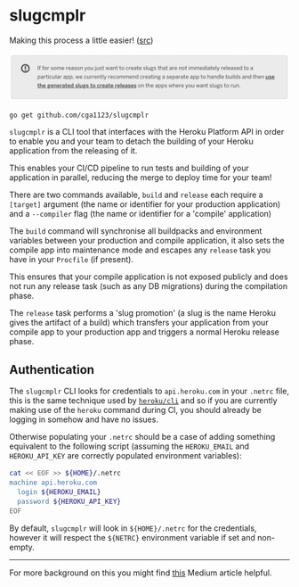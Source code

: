 # slugcmplr

Making this process a little easier! ([src](https://devcenter.heroku.com/articles/build-and-release-using-the-api))

![Heroku Documentation](./img/heroku_doc.png)

```bash
go get github.com/cga1123/slugcmplr
```

`slugcmplr` is a CLI tool that interfaces with the Heroku Platform API in order
to enable you and your team to detach the building of your Heroku application
from the releasing of it.

This enables your CI/CD pipeline to run tests and building of your application
in parallel, reducing the merge to deploy time for your team!

There are two commands available, `build` and `release` each require a
`[target]` argument (the name or identifier for your production application)
and a `--compiler` flag (the name or identifier for a 'compile' application)

The `build` command will synchronise all buildpacks and environment variables
between your production and compile application, it also sets the compile app
into maintenance mode and escapes any `release` task you have in your
`Procfile` (if present).

This ensures that your compile application is not exposed publicly and does not
run any release task (such as any DB migrations) during the compilation phase.

The `release` task performs a 'slug promotion' (a slug is the name Heroku gives
the artifact of a build) which transfers your application from your compile app
to your production app and triggers a normal Heroku release phase.


## Authentication

The `slugcmplr` CLI looks for credentials to `api.heroku.com` in your `.netrc`
file, this is the same technique used by [`heroku/cli`] and so if you are
currently making use of the `heroku` command during CI, you should already be
logging in somehow and have no issues.

Otherwise populating your `.netrc` should be a case of adding something
equivalent to the following script (assuming the `HEROKU_EMAIL` and
`HEROKU_API_KEY` are correctly populated environment variables):

```bash
cat << EOF >> ${HOME}/.netrc
machine api.heroku.com
  login ${HEROKU_EMAIL}
  password ${HEROKU_API_KEY}
EOF
```

By default, `slugcmplr` will look in `${HOME}/.netrc` for the credentials,
however it will respect the `${NETRC}` environment variable if set and
non-empty.

---

For more background on this you might find [this] Medium article helpful.

[this]: https://medium.com/carwow-product-engineering/speeding-up-our-heroku-deploys-by-35-percent-f9fa6f6cf404
[`heroku/cli`]: https://github.com/heroku/cli
